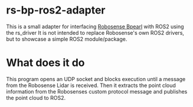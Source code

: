 # rs-bp-ros2-adapter
This is a small adapter for interfacing [Robosense Bpearl](https://www.robosense.ai/rslidar/rs-bpearl) with ROS2 using the rs_driver
It is not intended to replace Robosense's own ROS2 drivers, but to showcase a simple ROS2 module/package. 

# What does it do
This program opens an UDP socket and blocks execution until a message from the Robosense Lidar is received. Then it extracts the point cloud information from the Robosenses custom protocol message and publishes the point cloud to ROS2.

